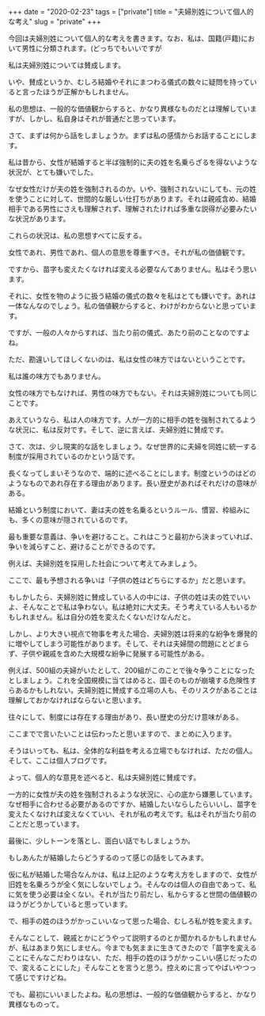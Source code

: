 +++
date = "2020-02-23"
tags = ["private"]
title = "夫婦別姓について個人的な考え"
slug = "private"
+++

今回は夫婦別姓について個人的な考えを書きます。なお、私は、国籍(戸籍)において男性に分類されます。(どっちでもいいですが

私は夫婦別姓については賛成します。

いや、賛成というか、むしろ結婚やそれにまつわる儀式の数々に疑問を持っていると言ったほうが正解かもしれません。

私の思想は、一般的な価値観からすると、かなり異様なものだとは理解していますが、しかし、私自身はそれが普通だと思っています。

さて、まずは何から話をしましょうか。まずは私の感情からお話することにします。

私は昔から、女性が結婚すると半ば強制的に夫の姓を名乗らざるを得ないような状況が、とても嫌いでした。

なぜ女性だけが夫の姓を強制されるのか。いや、強制されないにしても、元の姓を使うことに対して、世間的な厳しい仕打ちがあります。それは親戚含め、結婚相手である男性にさえも理解されず、理解されたければ多重な説得が必要みたいな状況があります。

これらの状況は、私の思想すべてに反する。

女性であれ、男性であれ、個人の意思を尊重すべき。それが私の価値観です。

ですから、苗字も変えたくなければ変える必要なんてありません。私はそう思います。

それに、女性を物のように扱う結婚の儀式の数々を私はとても嫌いです。あれは一体なんなのでしょう。私の価値観からすると、わけがわからないと思っています。

ですが、一般の人々からすれば、当たり前の儀式、あたり前のことなのですよね。

ただ、勘違いしてほしくないのは、私は女性の味方ではないということです。

私は誰の味方でもありません。

女性の味方でもなければ、男性の味方でもない。それは夫婦別姓についても同じことです。

あえていうなら、私は人の味方です。人が一方的に相手の姓を強制されてるような状況に、私は反対です。そして、逆に言えば、夫婦別姓に賛成です。

さて、次は、少し現実的な話をしましょう。なぜ世界的に夫婦を同姓に統一する制度が採用されているのかという話です。

長くなってしまいそうなので、端的に述べることにします。制度というのはどのようなものであれ存在する理由があります。長い歴史があればそれだけの意味がある。

結婚という制度において、妻は夫の姓を名乗るというルール、慣習、枠組みにも、多くの意味が隠されているのです。

最も重要な意義は、争いを避けること。これはこうと最初から決まっていれば、争いを減らすこと、避けることができるのです。

例えば、夫婦別姓を採用した社会について考えてみましょう。

ここで、最も予想される争いは「子供の姓はどちらにするか」だと思います。

もしかしたら、夫婦別姓に賛成している人の中には、子供の姓は夫の姓でいいよ、そんなことで私は争わない。私は絶対に大丈夫。そう考えている人もいるかもしれません。私は自分の姓を変えたくないだけなんだと。

しかし、より大きい視点で物事を考えた場合、夫婦別姓は将来的な紛争を爆発的に増やしてしまう可能性があります。そして、それは夫婦間の問題にとどまらず、子供や親戚を含めた大規模な紛争に発展する可能性がある。

例えば、500組の夫婦がいたとして、200組がこのことで後々争うことになったとしましょう。これを全国規模に当てはめると、国そのものが崩壊する危険性すらあるかもしれない。夫婦別姓に賛成する立場の人も、そのリスクがあることは理解しておかなければならないと思います。

往々にして、制度には存在する理由があり、長い歴史の分だけ意味がある。

ここまでで言いたいことは伝わったと思いますので、まとめに入ります。

そうはいっても、私は、全体的な利益を考える立場でもなければ、ただの個人。そして、ここは個人ブログです。

よって、個人的な意見を述べると、私は夫婦別姓に賛成です。

一方的に女性が夫の姓を強制されるような状況に、心の底から嫌悪しています。なぜ相手に合わせる必要があるのですか、結婚したいならしたらいいし、苗字を変えたくなければ変えなくていい、それが私の考えです。私はそれが当たり前のことだと思っています。

最後に、少しトーンを落とし、面白い話でもしましょうか。

もしあんたが結婚したらどうするのって感じの話をしてみます。

仮に私が結婚した場合なんかは、私は上記のような考え方をしますので、女性が旧姓を名乗ろうが全く気にしないでしょう。そんなのは個人の自由であって、私に気を使う必要は全くない。それが当たり前だし、私からすると世間の価値観のほうがどうかしていると思っています。

で、相手の姓のほうがかっこいいなって思った場合、むしろ私が姓を変えます。

そんなことして、親戚とかにどうやって説明するのとか聞かれるかもしれませんが、私はあまり気にしません。今までも気ままに生きてきたので「苗字を変えることにそんなこだわりはない、ただ、相手の姓のほうがかっこいい感じだったので、変えることにした」そんなことを言うと思う。控えめに言ってやばいやつって感じですけどね。

でも、最初にいいましたよね。私の思想は、一般的な価値観からすると、かなり異様なものって。

